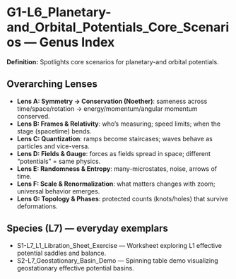 # G1-L6_Planetary-and_Orbital_Potentials_Core_Scenarios — Genus Index
**Definition:** Spotlights core scenarios for planetary-and orbital potentials.

## Overarching Lenses

- **Lens A: Symmetry -> Conservation (Noether)**: sameness across time/space/rotation → energy/momentum/angular momentum conserved.
- **Lens B: Frames & Relativity**: who’s measuring; speed limits; when the stage (spacetime) bends.
- **Lens C: Quantization**: ramps become staircases; waves behave as particles and vice-versa.
- **Lens D: Fields & Gauge**: forces as fields spread in space; different “potentials” = same physics.
- **Lens E: Randomness & Entropy**: many-microstates, noise, arrows of time.
- **Lens F: Scale & Renormalization**: what matters changes with zoom; universal behavior emerges.
- **Lens G: Topology & Phases**: protected counts (knots/holes) that survive deformations.

## Species (L7) — everyday exemplars
- S1-L7_L1_Libration_Sheet_Exercise — Worksheet exploring L1 effective potential saddles and balance.
- S2-L7_Geostationary_Basin_Demo — Spinning table demo visualizing geostationary effective potential basins.
